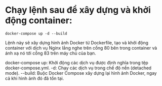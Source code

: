 # Chạy lệnh sau để xây dựng và khởi động container:
```
docker-compose up -d --build
```

Lệnh này sẽ xây dựng hình ảnh Docker từ Dockerfile, tạo và khởi động container với dịch vụ Nginx lắng nghe trên cổng 80 bên trong container và ánh xạ nó tới cổng 83 trên máy chủ của bạn.

docker-compose up: Khởi động các dịch vụ được định nghĩa trong tệp docker-compose.yml. -d: Chạy các dịch vụ trong chế độ nền (detached mode). --build: Buộc Docker Compose xây dựng lại hình ảnh Docker, ngay cả khi hình ảnh đó đã tồn tại.